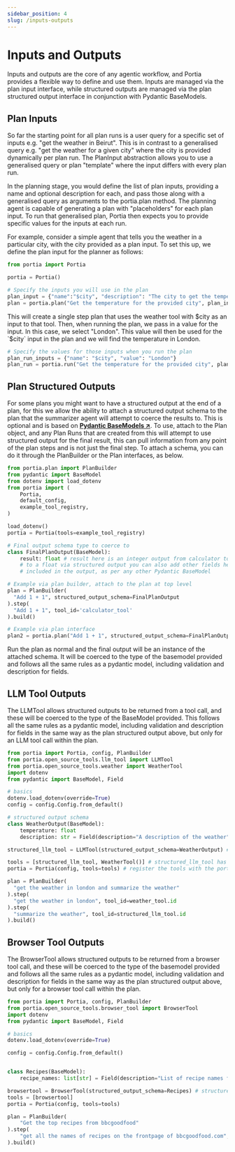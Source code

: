 ```yaml
---
sidebar_position: 4
slug: /inputs-outputs
---
```


# Inputs and Outputs
Inputs and outputs are the core of any agentic workflow, and Portia provides a flexible way to define and use them. Inputs are managed via the plan input interface, while structured outputs are managed via the plan structured output interface in conjunction with Pydantic BaseModels.

## Plan Inputs

So far the starting point for all plan runs is a user query for a specific set of inputs e.g. "get the weather in Beirut". This is in contrast to a generalised query e.g. "get the weather for a given city" where the city is provided dynamically per plan run. The PlanInput abstraction allows you to use a generalised query or plan "template" where the input differs with every plan run.

In the planning stage, you would define the list of plan inputs, providing a name and optional description for each, and pass those along with a generalised query as arguments to the portia.plan method. The planning agent is capable of generating a plan with "placeholders" for each plan input. To run that generalised plan, Portia then expects you to provide specific values for the inputs at each run.

For example, consider a simple agent that tells you the weather in a particular city, with the city provided as a plan input.
To set this up, we define the plan input for the planner as follows:
```python id=plan_with_inputs
from portia import Portia

portia = Portia()

# Specify the inputs you will use in the plan
plan_input = {"name":"$city", "description": "The city to get the temperature for"}
plan = portia.plan("Get the temperature for the provided city", plan_inputs=[plan_input])
```

This will create a single step plan that uses the weather tool with $city as an input to that tool.
Then, when running the plan, we pass in a value for the input. In this case, we select "London".
This value will then be used for the `$city` input in the plan and we will find the temperature in London.

```python depends_on=plan_with_inputs
# Specify the values for those inputs when you run the plan
plan_run_inputs = {"name": "$city", "value": "London"}
plan_run = portia.run("Get the temperature for the provided city", plan_run_inputs=[plan_run_inputs])
```

## Plan Structured Outputs

For some plans you might want to have a structured output at the end of a plan, for this we allow the ability to attach a structured output schema to the plan that the summarizer agent will attempt to coerce the results to. This is optional and is based on <a href="https://docs.pydantic.dev/latest/#pydantic-examples" target="_blank">**Pydantic BaseModels ↗**</a>. To use, attach to the Plan object, and any Plan Runs that are created from this will attempt to use structured output for the final result, this can pull information from any point of the plan steps and is not just the final step. To attach a schema, you can do it through the PlanBuilder or the Plan interfaces, as below.

```python title='plan_structured_output.py'
from portia.plan import PlanBuilder
from pydantic import BaseModel
from dotenv import load_dotenv
from portia import (
    Portia,
    default_config,
    example_tool_registry,
)

load_dotenv()
portia = Portia(tools=example_tool_registry)

# Final output schema type to coerce to
class FinalPlanOutput(BaseModel):
    result: float # result here is an integer output from calculator tool, but will be converted 
    # to a float via structured output you can also add other fields here, and they will be 
    # included in the output, as per any other Pydantic BaseModel

# Example via plan builder, attach to the plan at top level
plan = PlanBuilder(
  "Add 1 + 1", structured_output_schema=FinalPlanOutput
).step(
  "Add 1 + 1", tool_id='calculator_tool'
).build()

# Example via plan interface
plan2 = portia.plan("Add 1 + 1", structured_output_schema=FinalPlanOutput) 
```
Run the plan as normal and the final output will be an instance of the attached schema. It will be coerced to the type of the basemodel provided and follows all the same rules as a pydantic model, including validation and description for fields.

## LLM Tool Outputs
The LLMTool allows structured outputs to be returned from a tool call, and these will be coerced to the type of the BaseModel provided. This follows all the same rules as a pydantic model, including validation and description for fields in the same way as the plan structured output above, but only for an LLM tool call within the plan. 

```python title='llm_tool_output.py'
from portia import Portia, config, PlanBuilder
from portia.open_source_tools.llm_tool import LLMTool
from portia.open_source_tools.weather import WeatherTool
import dotenv
from pydantic import BaseModel, Field

# basics
dotenv.load_dotenv(override=True)
config = config.Config.from_default()

# structured output schema
class WeatherOutput(BaseModel):
    temperature: float
    description: str = Field(description="A description of the weather")

structured_llm_tool = LLMTool(structured_output_schema=WeatherOutput) # structured output schema attached

tools = [structured_llm_tool, WeatherTool()] # structured_llm_tool has a structured output schema attached
portia = Portia(config, tools=tools) # register the tools with the portia instance, including the structured_llm_tool

plan = PlanBuilder(
  "get the weather in london and summarize the weather"
).step(
  "get the weather in london", tool_id=weather_tool.id
).step(
  "summarize the weather", tool_id=structured_llm_tool.id
).build()
```

## Browser Tool Outputs
The BrowserTool allows structured outputs to be returned from a browser tool call, and these will be coerced to the type of the basemodel provided and follows all the same rules as a pydantic model, including validation and description for fields in the same way as the plan structured output above, but only for a browser tool call within the plan. 

```python title='browser_tool_output.py'
from portia import Portia, config, PlanBuilder
from portia.open_source_tools.browser_tool import BrowserTool
import dotenv
from pydantic import BaseModel, Field

# basics
dotenv.load_dotenv(override=True)

config = config.Config.from_default()


class Recipes(BaseModel):
    recipe_names: list[str] = Field(description="List of recipe names found on the page")

browsertool = BrowserTool(structured_output_schema=Recipes) # structured output schema attached
tools = [browsertool]
portia = Portia(config, tools=tools)

plan = PlanBuilder(
    "Get the top recipes from bbcgoodfood"
).step(
    "get all the names of recipes on the frontpage of bbcgoodfood.com", tool_id=browsertool.id
).build()
```
